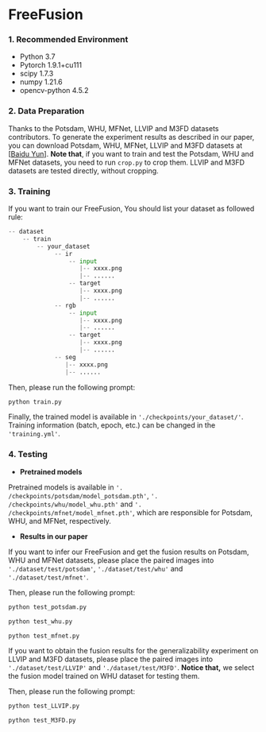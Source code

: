# FreeFusion



### 1. Recommended Environment
- Python 3.7
- Pytorch 1.9.1+cu111
- scipy 1.7.3
- numpy 1.21.6
- opencv-python 4.5.2

### 2. Data Preparation

Thanks to the Potsdam, WHU, MFNet, LLVIP and M3FD datasets contributors. To generate the experiment results as described in our paper, you can download Potsdam, WHU, MFNet, LLVIP and M3FD datasets at [[Baidu Yun](https://pan.baidu.com/s/117ckQSjeN5UQ5qUDSQ2PfQ?pwd=IVIF)].  **Note that**, if you want to train and test the Potsdam, WHU and MFNet datasets, you need to run `crop.py` to crop them. LLVIP and M3FD datasets are tested directly, without cropping.

### 3. Training

If you want to train our FreeFusion, You should list your dataset as followed rule:

```python
-- dataset
    -- train
        -- your_dataset
             -- ir
            	 -- input
                	|-- xxxx.png
                    |-- ......
            	 -- target
               		|-- xxxx.png
                    |-- ......
             -- rgb
            	 -- input
                	|-- xxxx.png
                    |-- ......
            	 -- target
               		|-- xxxx.png
                    |-- ......
             --	seg
            	|-- xxxx.png
                |-- ......
```

Then, please run the following prompt:

```python
python train.py
```

Finally, the trained model is available in `'./checkpoints/your_dataset/'`. Training information (batch, epoch, etc.) can be changed in the `'training.yml'`.

### 4. Testing

- **Pretrained models**

Pretrained models is available in `'. /checkpoints/potsdam/model_potsdam.pth'`, `'. /checkpoints/whu/model_whu.pth'` and `'. /checkpoints/mfnet/model_mfnet.pth'`, which are responsible for Potsdam, WHU, and MFNet, respectively.

- **Results in our paper**

If you want to infer our FreeFusion and get the fusion results on Potsdam, WHU and MFNet datasets, please place the paired images into `'./dataset/test/potsdam'`, `'./dataset/test/whu'` and `'./dataset/test/mfnet'`.

Then, please run the following prompt:

```python
python test_potsdam.py
```

```python
python test_whu.py
```

```python
python test_mfnet.py
```

If you want to obtain the fusion results for the generalizability experiment on LLVIP and M3FD datasets, please place the paired images into `'./dataset/test/LLVIP'` and `'./dataset/test/M3FD'`. **Notice that,** we select the fusion model trained on WHU dataset for testing them.

Then, please run the following prompt:

```python
python test_LLVIP.py
```

```python
python test_M3FD.py
```
